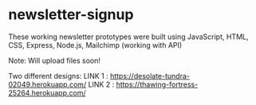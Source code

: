 # newsletter-signup

These working newsletter prototypes were built using JavaScript, HTML, CSS, Express, Node.js, Mailchimp (working with API) 

Note: Will upload files soon!

Two different designs:
LINK 1 : https://desolate-tundra-02049.herokuapp.com/
LINK 2 : https://thawing-fortress-25264.herokuapp.com/
